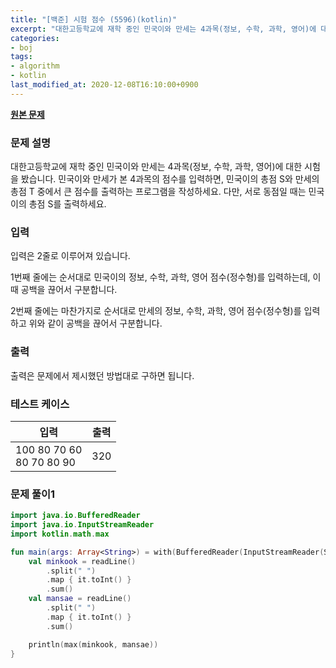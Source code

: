 ```yaml
---
title: "[백준] 시험 점수 (5596)(kotlin)"
excerpt: "대한고등학교에 재학 중인 민국이와 만세는 4과목(정보, 수학, 과학, 영어)에 대한 시험을 봤습니다. 민국이와 만세가 본 4과목의 점수를 입력하면, 민국이의 총점 S와 만세의 총점 T 중에서 큰 점수를 출력하는 프로그램을 작성하세요. 다만, 서로 동점일 때는 민국이의 총점 S를 출력하세요."
categories:
- boj
tags:
- algorithm
- kotlin
last_modified_at: 2020-12-08T16:10:00+0900
---
```



**[원본 문제](https://www.acmicpc.net/problem/5596)**

### 문제 설명

대한고등학교에 재학 중인 민국이와 만세는 4과목(정보, 수학, 과학, 영어)에 대한 시험을 봤습니다. 민국이와 만세가 본 4과목의 점수를 입력하면, 민국이의 총점 S와 만세의 총점 T 중에서 큰 점수를 출력하는 프로그램을 작성하세요. 다만, 서로 동점일 때는 민국이의 총점 S를 출력하세요.

### 입력

입력은 2줄로 이루어져 있습니다.

1번째 줄에는 순서대로 민국이의 정보, 수학, 과학, 영어 점수(정수형)를 입력하는데, 이때 공백을 끊어서 구분합니다.

2번째 줄에는 마찬가지로 순서대로 만세의 정보, 수학, 과학, 영어 점수(정수형)를 입력하고 위와 같이 공백을 끊어서 구분합니다.

### 출력

출력은 문제에서 제시했던 방법대로 구하면 됩니다.

### 테스트 케이스

|입력|출력|
|-----|-----|
|100 80 70 60<br>80 70 80 90|320|

### 문제 풀이1 
```kotlin
import java.io.BufferedReader
import java.io.InputStreamReader
import kotlin.math.max

fun main(args: Array<String>) = with(BufferedReader(InputStreamReader(System.`in`))) {
    val minkook = readLine()
        .split(" ")
        .map { it.toInt() }
        .sum()
    val mansae = readLine()
        .split(" ")
        .map { it.toInt() }
        .sum()

    println(max(minkook, mansae))
}
```
